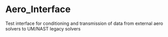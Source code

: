 # Aero_Interface
Test interface for conditioning and transmission of data from external aero solvers to UM/NAST legacy solvers

